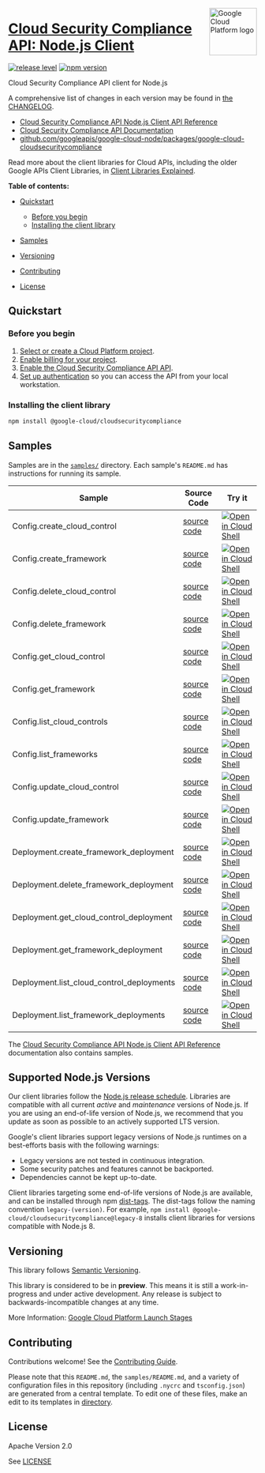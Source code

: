 [//]: # "This README.md file is auto-generated, all changes to this file will be lost."
[//]: # "To regenerate it, use `python -m synthtool`."
<img src="https://avatars2.githubusercontent.com/u/2810941?v=3&s=96" alt="Google Cloud Platform logo" title="Google Cloud Platform" align="right" height="96" width="96"/>

# [Cloud Security Compliance API: Node.js Client](https://github.com/googleapis/google-cloud-node/tree/main/packages/google-cloud-cloudsecuritycompliance)

[![release level](https://img.shields.io/badge/release%20level-preview-yellow.svg?style=flat)](https://cloud.google.com/terms/launch-stages)
[![npm version](https://img.shields.io/npm/v/@google-cloud/cloudsecuritycompliance.svg)](https://www.npmjs.org/package/@google-cloud/cloudsecuritycompliance)




Cloud Security Compliance API client for Node.js


A comprehensive list of changes in each version may be found in
[the CHANGELOG](https://github.com/googleapis/google-cloud-node/tree/main/packages/google-cloud-cloudsecuritycompliance/CHANGELOG.md).

* [Cloud Security Compliance API Node.js Client API Reference][client-docs]
* [Cloud Security Compliance API Documentation][product-docs]
* [github.com/googleapis/google-cloud-node/packages/google-cloud-cloudsecuritycompliance](https://github.com/googleapis/google-cloud-node/tree/main/packages/google-cloud-cloudsecuritycompliance)

Read more about the client libraries for Cloud APIs, including the older
Google APIs Client Libraries, in [Client Libraries Explained][explained].

[explained]: https://cloud.google.com/apis/docs/client-libraries-explained

**Table of contents:**


* [Quickstart](#quickstart)
  * [Before you begin](#before-you-begin)
  * [Installing the client library](#installing-the-client-library)

* [Samples](#samples)
* [Versioning](#versioning)
* [Contributing](#contributing)
* [License](#license)

## Quickstart

### Before you begin

1.  [Select or create a Cloud Platform project][projects].
1.  [Enable billing for your project][billing].
1.  [Enable the Cloud Security Compliance API API][enable_api].
1.  [Set up authentication][auth] so you can access the
    API from your local workstation.

### Installing the client library

```bash
npm install @google-cloud/cloudsecuritycompliance
```




## Samples

Samples are in the [`samples/`](https://github.com/googleapis/google-cloud-node/tree/main/packages/google-cloud-cloudsecuritycompliance/samples) directory. Each sample's `README.md` has instructions for running its sample.

| Sample                      | Source Code                       | Try it |
| --------------------------- | --------------------------------- | ------ |
| Config.create_cloud_control | [source code](https://github.com/googleapis/google-cloud-node/blob/main/packages/google-cloud-cloudsecuritycompliance/samples/generated/v1/config.create_cloud_control.js) | [![Open in Cloud Shell][shell_img]](https://console.cloud.google.com/cloudshell/open?git_repo=https://github.com/googleapis/google-cloud-node&page=editor&open_in_editor=packages/google-cloud-cloudsecuritycompliance/samples/generated/v1/config.create_cloud_control.js,packages/google-cloud-cloudsecuritycompliance/samples/README.md) |
| Config.create_framework | [source code](https://github.com/googleapis/google-cloud-node/blob/main/packages/google-cloud-cloudsecuritycompliance/samples/generated/v1/config.create_framework.js) | [![Open in Cloud Shell][shell_img]](https://console.cloud.google.com/cloudshell/open?git_repo=https://github.com/googleapis/google-cloud-node&page=editor&open_in_editor=packages/google-cloud-cloudsecuritycompliance/samples/generated/v1/config.create_framework.js,packages/google-cloud-cloudsecuritycompliance/samples/README.md) |
| Config.delete_cloud_control | [source code](https://github.com/googleapis/google-cloud-node/blob/main/packages/google-cloud-cloudsecuritycompliance/samples/generated/v1/config.delete_cloud_control.js) | [![Open in Cloud Shell][shell_img]](https://console.cloud.google.com/cloudshell/open?git_repo=https://github.com/googleapis/google-cloud-node&page=editor&open_in_editor=packages/google-cloud-cloudsecuritycompliance/samples/generated/v1/config.delete_cloud_control.js,packages/google-cloud-cloudsecuritycompliance/samples/README.md) |
| Config.delete_framework | [source code](https://github.com/googleapis/google-cloud-node/blob/main/packages/google-cloud-cloudsecuritycompliance/samples/generated/v1/config.delete_framework.js) | [![Open in Cloud Shell][shell_img]](https://console.cloud.google.com/cloudshell/open?git_repo=https://github.com/googleapis/google-cloud-node&page=editor&open_in_editor=packages/google-cloud-cloudsecuritycompliance/samples/generated/v1/config.delete_framework.js,packages/google-cloud-cloudsecuritycompliance/samples/README.md) |
| Config.get_cloud_control | [source code](https://github.com/googleapis/google-cloud-node/blob/main/packages/google-cloud-cloudsecuritycompliance/samples/generated/v1/config.get_cloud_control.js) | [![Open in Cloud Shell][shell_img]](https://console.cloud.google.com/cloudshell/open?git_repo=https://github.com/googleapis/google-cloud-node&page=editor&open_in_editor=packages/google-cloud-cloudsecuritycompliance/samples/generated/v1/config.get_cloud_control.js,packages/google-cloud-cloudsecuritycompliance/samples/README.md) |
| Config.get_framework | [source code](https://github.com/googleapis/google-cloud-node/blob/main/packages/google-cloud-cloudsecuritycompliance/samples/generated/v1/config.get_framework.js) | [![Open in Cloud Shell][shell_img]](https://console.cloud.google.com/cloudshell/open?git_repo=https://github.com/googleapis/google-cloud-node&page=editor&open_in_editor=packages/google-cloud-cloudsecuritycompliance/samples/generated/v1/config.get_framework.js,packages/google-cloud-cloudsecuritycompliance/samples/README.md) |
| Config.list_cloud_controls | [source code](https://github.com/googleapis/google-cloud-node/blob/main/packages/google-cloud-cloudsecuritycompliance/samples/generated/v1/config.list_cloud_controls.js) | [![Open in Cloud Shell][shell_img]](https://console.cloud.google.com/cloudshell/open?git_repo=https://github.com/googleapis/google-cloud-node&page=editor&open_in_editor=packages/google-cloud-cloudsecuritycompliance/samples/generated/v1/config.list_cloud_controls.js,packages/google-cloud-cloudsecuritycompliance/samples/README.md) |
| Config.list_frameworks | [source code](https://github.com/googleapis/google-cloud-node/blob/main/packages/google-cloud-cloudsecuritycompliance/samples/generated/v1/config.list_frameworks.js) | [![Open in Cloud Shell][shell_img]](https://console.cloud.google.com/cloudshell/open?git_repo=https://github.com/googleapis/google-cloud-node&page=editor&open_in_editor=packages/google-cloud-cloudsecuritycompliance/samples/generated/v1/config.list_frameworks.js,packages/google-cloud-cloudsecuritycompliance/samples/README.md) |
| Config.update_cloud_control | [source code](https://github.com/googleapis/google-cloud-node/blob/main/packages/google-cloud-cloudsecuritycompliance/samples/generated/v1/config.update_cloud_control.js) | [![Open in Cloud Shell][shell_img]](https://console.cloud.google.com/cloudshell/open?git_repo=https://github.com/googleapis/google-cloud-node&page=editor&open_in_editor=packages/google-cloud-cloudsecuritycompliance/samples/generated/v1/config.update_cloud_control.js,packages/google-cloud-cloudsecuritycompliance/samples/README.md) |
| Config.update_framework | [source code](https://github.com/googleapis/google-cloud-node/blob/main/packages/google-cloud-cloudsecuritycompliance/samples/generated/v1/config.update_framework.js) | [![Open in Cloud Shell][shell_img]](https://console.cloud.google.com/cloudshell/open?git_repo=https://github.com/googleapis/google-cloud-node&page=editor&open_in_editor=packages/google-cloud-cloudsecuritycompliance/samples/generated/v1/config.update_framework.js,packages/google-cloud-cloudsecuritycompliance/samples/README.md) |
| Deployment.create_framework_deployment | [source code](https://github.com/googleapis/google-cloud-node/blob/main/packages/google-cloud-cloudsecuritycompliance/samples/generated/v1/deployment.create_framework_deployment.js) | [![Open in Cloud Shell][shell_img]](https://console.cloud.google.com/cloudshell/open?git_repo=https://github.com/googleapis/google-cloud-node&page=editor&open_in_editor=packages/google-cloud-cloudsecuritycompliance/samples/generated/v1/deployment.create_framework_deployment.js,packages/google-cloud-cloudsecuritycompliance/samples/README.md) |
| Deployment.delete_framework_deployment | [source code](https://github.com/googleapis/google-cloud-node/blob/main/packages/google-cloud-cloudsecuritycompliance/samples/generated/v1/deployment.delete_framework_deployment.js) | [![Open in Cloud Shell][shell_img]](https://console.cloud.google.com/cloudshell/open?git_repo=https://github.com/googleapis/google-cloud-node&page=editor&open_in_editor=packages/google-cloud-cloudsecuritycompliance/samples/generated/v1/deployment.delete_framework_deployment.js,packages/google-cloud-cloudsecuritycompliance/samples/README.md) |
| Deployment.get_cloud_control_deployment | [source code](https://github.com/googleapis/google-cloud-node/blob/main/packages/google-cloud-cloudsecuritycompliance/samples/generated/v1/deployment.get_cloud_control_deployment.js) | [![Open in Cloud Shell][shell_img]](https://console.cloud.google.com/cloudshell/open?git_repo=https://github.com/googleapis/google-cloud-node&page=editor&open_in_editor=packages/google-cloud-cloudsecuritycompliance/samples/generated/v1/deployment.get_cloud_control_deployment.js,packages/google-cloud-cloudsecuritycompliance/samples/README.md) |
| Deployment.get_framework_deployment | [source code](https://github.com/googleapis/google-cloud-node/blob/main/packages/google-cloud-cloudsecuritycompliance/samples/generated/v1/deployment.get_framework_deployment.js) | [![Open in Cloud Shell][shell_img]](https://console.cloud.google.com/cloudshell/open?git_repo=https://github.com/googleapis/google-cloud-node&page=editor&open_in_editor=packages/google-cloud-cloudsecuritycompliance/samples/generated/v1/deployment.get_framework_deployment.js,packages/google-cloud-cloudsecuritycompliance/samples/README.md) |
| Deployment.list_cloud_control_deployments | [source code](https://github.com/googleapis/google-cloud-node/blob/main/packages/google-cloud-cloudsecuritycompliance/samples/generated/v1/deployment.list_cloud_control_deployments.js) | [![Open in Cloud Shell][shell_img]](https://console.cloud.google.com/cloudshell/open?git_repo=https://github.com/googleapis/google-cloud-node&page=editor&open_in_editor=packages/google-cloud-cloudsecuritycompliance/samples/generated/v1/deployment.list_cloud_control_deployments.js,packages/google-cloud-cloudsecuritycompliance/samples/README.md) |
| Deployment.list_framework_deployments | [source code](https://github.com/googleapis/google-cloud-node/blob/main/packages/google-cloud-cloudsecuritycompliance/samples/generated/v1/deployment.list_framework_deployments.js) | [![Open in Cloud Shell][shell_img]](https://console.cloud.google.com/cloudshell/open?git_repo=https://github.com/googleapis/google-cloud-node&page=editor&open_in_editor=packages/google-cloud-cloudsecuritycompliance/samples/generated/v1/deployment.list_framework_deployments.js,packages/google-cloud-cloudsecuritycompliance/samples/README.md) |



The [Cloud Security Compliance API Node.js Client API Reference][client-docs] documentation
also contains samples.

## Supported Node.js Versions

Our client libraries follow the [Node.js release schedule](https://github.com/nodejs/release#release-schedule).
Libraries are compatible with all current _active_ and _maintenance_ versions of
Node.js.
If you are using an end-of-life version of Node.js, we recommend that you update
as soon as possible to an actively supported LTS version.

Google's client libraries support legacy versions of Node.js runtimes on a
best-efforts basis with the following warnings:

* Legacy versions are not tested in continuous integration.
* Some security patches and features cannot be backported.
* Dependencies cannot be kept up-to-date.

Client libraries targeting some end-of-life versions of Node.js are available, and
can be installed through npm [dist-tags](https://docs.npmjs.com/cli/dist-tag).
The dist-tags follow the naming convention `legacy-(version)`.
For example, `npm install @google-cloud/cloudsecuritycompliance@legacy-8` installs client libraries
for versions compatible with Node.js 8.

## Versioning

This library follows [Semantic Versioning](http://semver.org/).







This library is considered to be in **preview**. This means it is still a
work-in-progress and under active development. Any release is subject to
backwards-incompatible changes at any time.


More Information: [Google Cloud Platform Launch Stages][launch_stages]

[launch_stages]: https://cloud.google.com/terms/launch-stages

## Contributing

Contributions welcome! See the [Contributing Guide](https://github.com/googleapis/google-cloud-node/blob/main/CONTRIBUTING.md).

Please note that this `README.md`, the `samples/README.md`,
and a variety of configuration files in this repository (including `.nycrc` and `tsconfig.json`)
are generated from a central template. To edit one of these files, make an edit
to its templates in
[directory](https://github.com/googleapis/synthtool).

## License

Apache Version 2.0

See [LICENSE](https://github.com/googleapis/google-cloud-node/blob/main/LICENSE)

[client-docs]: https://cloud.google.com/nodejs/docs/reference/cloudsecuritycompliance/latest
[product-docs]: https://cloud.google.com/security-command-center/docs/compliance-manager-overview
[shell_img]: https://gstatic.com/cloudssh/images/open-btn.png
[projects]: https://console.cloud.google.com/project
[billing]: https://support.google.com/cloud/answer/6293499#enable-billing
[enable_api]: https://console.cloud.google.com/flows/enableapi?apiid=cloudsecuritycompliance.googleapis.com
[auth]: https://cloud.google.com/docs/authentication/external/set-up-adc-local
